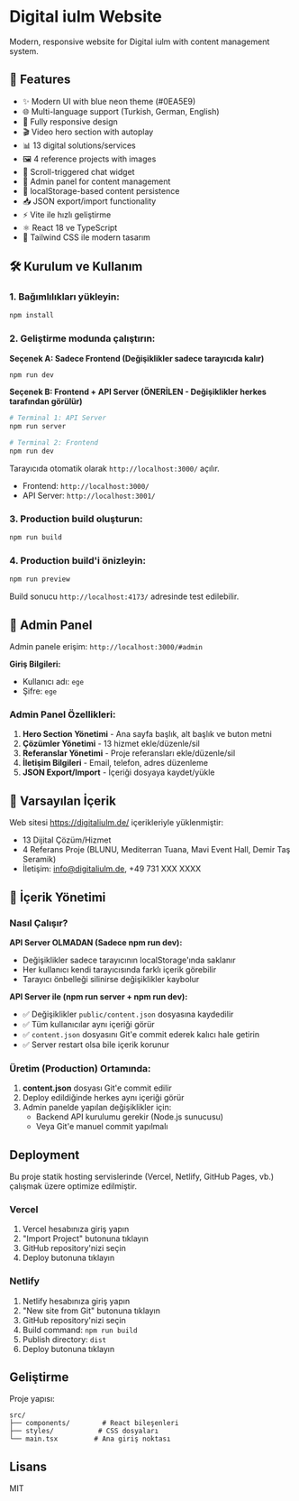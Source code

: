 
# Digital iulm Website

Modern, responsive website for Digital iulm with content management system.

## 🚀 Features

- ✨ Modern UI with blue neon theme (#0EA5E9)
- 🌐 Multi-language support (Turkish, German, English)
- 📱 Fully responsive design
- 🎬 Video hero section with autoplay
- 📊 13 digital solutions/services
- 🖼️ 4 reference projects with images
- 💬 Scroll-triggered chat widget
- 🔐 Admin panel for content management
- 💾 localStorage-based content persistence
- 📥 JSON export/import functionality
- ⚡ Vite ile hızlı geliştirme
- ⚛️ React 18 ve TypeScript
- 🎨 Tailwind CSS ile modern tasarım

## 🛠️ Kurulum ve Kullanım

### 1. Bağımlılıkları yükleyin:
```bash
npm install
```

### 2. Geliştirme modunda çalıştırın:

**Seçenek A: Sadece Frontend (Değişiklikler sadece tarayıcıda kalır)**
```bash
npm run dev
```

**Seçenek B: Frontend + API Server (ÖNERİLEN - Değişiklikler herkes tarafından görülür)**
```bash
# Terminal 1: API Server
npm run server

# Terminal 2: Frontend
npm run dev
```

Tarayıcıda otomatik olarak `http://localhost:3000/` açılır.
- Frontend: `http://localhost:3000/`
- API Server: `http://localhost:3001/`

### 3. Production build oluşturun:
```bash
npm run build
```

### 4. Production build'i önizleyin:
```bash
npm run preview
```
Build sonucu `http://localhost:4173/` adresinde test edilebilir.

## 🔐 Admin Panel

Admin panele erişim: `http://localhost:3000/#admin`

**Giriş Bilgileri:**
- Kullanıcı adı: `ege`
- Şifre: `ege`

### Admin Panel Özellikleri:

1. **Hero Section Yönetimi** - Ana sayfa başlık, alt başlık ve buton metni
2. **Çözümler Yönetimi** - 13 hizmet ekle/düzenle/sil
3. **Referanslar Yönetimi** - Proje referansları ekle/düzenle/sil
4. **İletişim Bilgileri** - Email, telefon, adres düzenleme
5. **JSON Export/Import** - İçeriği dosyaya kaydet/yükle

## 📝 Varsayılan İçerik

Web sitesi https://digitaliulm.de/ içerikleriyle yüklenmiştir:
- 13 Dijital Çözüm/Hizmet
- 4 Referans Proje (BLUNU, Mediterran Tuana, Mavi Event Hall, Demir Taş Seramik)
- İletişim: info@digitaliulm.de, +49 731 XXX XXXX

## 💾 İçerik Yönetimi

### Nasıl Çalışır?

**API Server OLMADAN (Sadece npm run dev):**
- Değişiklikler sadece tarayıcının localStorage'ında saklanır
- Her kullanıcı kendi tarayıcısında farklı içerik görebilir
- Tarayıcı önbelleği silinirse değişiklikler kaybolur

**API Server ile (npm run server + npm run dev):**
- ✅ Değişiklikler `public/content.json` dosyasına kaydedilir
- ✅ Tüm kullanıcılar aynı içeriği görür
- ✅ `content.json` dosyasını Git'e commit ederek kalıcı hale getirin
- ✅ Server restart olsa bile içerik korunur

### Üretim (Production) Ortamında:

1. **content.json** dosyası Git'e commit edilir
2. Deploy edildiğinde herkes aynı içeriği görür
3. Admin panelde yapılan değişiklikler için:
   - Backend API kurulumu gerekir (Node.js sunucusu)
   - Veya Git'e manuel commit yapılmalı

## Deployment

Bu proje statik hosting servislerinde (Vercel, Netlify, GitHub Pages, vb.) çalışmak üzere optimize edilmiştir.

### Vercel
1. Vercel hesabınıza giriş yapın
2. "Import Project" butonuna tıklayın
3. GitHub repository'nizi seçin
4. Deploy butonuna tıklayın

### Netlify
1. Netlify hesabınıza giriş yapın
2. "New site from Git" butonuna tıklayın
3. GitHub repository'nizi seçin
4. Build command: `npm run build`
5. Publish directory: `dist`
6. Deploy butonuna tıklayın

## Geliştirme

Proje yapısı:
```
src/
├── components/        # React bileşenleri
├── styles/           # CSS dosyaları
└── main.tsx         # Ana giriş noktası
```

## Lisans

MIT  